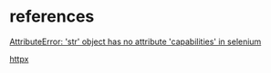 # references

[AttributeError: 'str' object has no attribute 'capabilities' in selenium](https://stackoverflow.com/questions/76928765/attributeerror-str-object-has-no-attribute-capabilities-in-selenium)

[httpx](https://www.python-httpx.org/)

